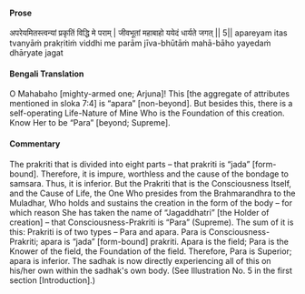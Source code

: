 #### Prose 

अपरेयमितस्त्वन्यां प्रकृतिं विद्धि मे पराम् |
जीवभूतां महाबाहो ययेदं धार्यते जगत् || 5||
apareyam itas tvanyāṁ prakṛitiṁ viddhi me parām
jīva-bhūtāṁ mahā-bāho yayedaṁ dhāryate jagat

 #### Bengali Translation 

O Mahabaho [mighty-armed one; Arjuna]! This [the aggregate of attributes mentioned in sloka 7:4] is “apara” [non-beyond]. But besides this, there is a self-operating Life-Nature of Mine Who is the Foundation of this creation. Know Her to be “Para” [beyond; Supreme]. 

 #### Commentary 

The prakriti that is divided into eight parts – that prakriti is “jada” [form-bound]. Therefore, it is impure, worthless and the cause of the bondage to samsara. Thus, it is inferior. But the Prakriti that is the Consciousness Itself, and the Cause of Life, the One Who presides from the Brahmarandhra to the Muladhar, Who holds and sustains the creation in the form of the body – for which reason She has taken the name of “Jagaddhatri” [the Holder of creation] – that Consciousness-Prakriti is “Para” (Supreme). The sum of it is this: Prakriti is of two types – Para and apara. Para is Consciousness-Prakriti; apara is “jada” [form-bound] prakriti. Apara is the field; Para is the Knower of the field, the Foundation of the field. Therefore, Para is Superior; apara is inferior. The sadhak is now directly experiencing all of this on his/her own within the sadhak's own body. (See Illustration No. 5 in the first section [Introduction].)